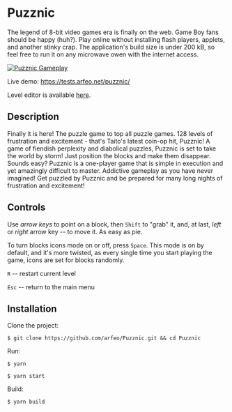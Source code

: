 # Puzznic

The legend of 8-bit video games era is finally on the web. Game Boy fans should be happy (huh?). Play online without installing flash players, applets, and another stinky crap. The application's build size is under 200 kB, so feel free to run it on any microwave owen with the internet access.

[![Puzznic Gameplay](https://static.arfeo.net/puzznic/cover.png)](https://www.youtube.com/watch?v=gD8x0M94CPM "Puzznic Gameplay")

Live demo: https://tests.arfeo.net/puzznic/

Level editor is available [here](https://github.com/arfeo/puzznic-level-editor).

## Description

Finally it is here! The puzzle game to top all puzzle games. 128 levels of frustration and excitement - that's Taito's latest coin-op hit, Puzznic! A game of fiendish perplexity and diabolical puzzles, Puzznic is set to take the world by storm! Just position the blocks and make them disappear. Sounds easy? Puzznic is a one-player game that is simple in execution and yet amazingly difficult to master. Addictive gameplay as you have never imagined! Get puzzled by Puzznic and be prepared for many long nights of frustration and excitement!

## Controls

Use *arrow keys* to point on a block, then `Shift` to "grab" it, and, at last, *left* or *right* arrow key -- to move it. As easy as pie.

To turn blocks icons mode on or off, press `Space`. This mode is on by default, and it's more twisted, as every single time you start playing the game, icons are set for blocks randomly.

`R` -- restart current level

`Esc` -- return to the main menu

## Installation

Clone the project:

```
$ git clone https://github.com/arfeo/Puzznic.git && cd Puzznic
```

Run:

```
$ yarn
```

```
$ yarn start
```

Build:

```
$ yarn build
```

